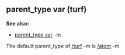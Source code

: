 ## parent_type var (turf)
**See also:**
*   [parent_type var](/ref/datum/var/parent_type.md) -m


The default parent_type of [/turf](/ref/turf.md) -m is [/atom](/ref/atom.md) -m